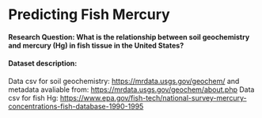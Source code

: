 # Predicting Fish Mercury
#### Research Question: What is the relationship between soil geochemistry and mercury (Hg) in fish tissue in the United States?

#### Dataset description:
Data csv for soil geochemistry: https://mrdata.usgs.gov/geochem/ and metadata avaliable from: https://mrdata.usgs.gov/geochem/about.php
Data csv for fish Hg: https://www.epa.gov/fish-tech/national-survey-mercury-concentrations-fish-database-1990-1995
